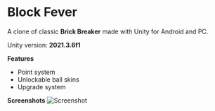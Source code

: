 # Block Fever
A clone of classic <b>Brick Breaker</b> made with Unity for Android and PC.

Unity version: <b>2021.3.6f1</b>

<b>Features</b>
* Point system
* Unlockable ball skins
* Upgrade system

<b>Screenshots</b>
![Screenshot](https://github.com/barangkbyr/brick-breaker/blob/main/MainMenu.png)
